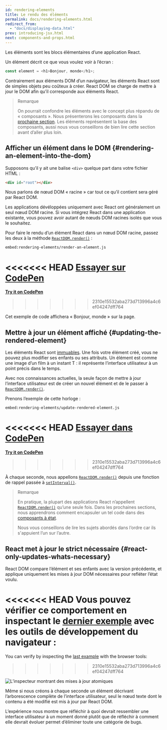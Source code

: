 ```yaml
---
id: rendering-elements
title: Le rendu des éléments
permalink: docs/rendering-elements.html
redirect_from:
  - "docs/displaying-data.html"
prev: introducing-jsx.html
next: components-and-props.html
---
```


Les éléments sont les blocs élémentaires d’une application React.

Un élément décrit ce que vous voulez voir à l’écran :

```js
const element = <h1>Bonjour, monde</h1>;
```

Contrairement aux éléments DOM d’un navigateur, les éléments React sont de simples objets peu coûteux à créer. React DOM se charge de mettre à jour le DOM afin qu’il corresponde aux éléments React.

>Remarque
>
>On pourrait confondre les éléments avec le concept plus répandu de « composants ». Nous présenterons les composants dans la [prochaine section](/docs/components-and-props.html). Les éléments représentent la base des composants, aussi nous vous conseillons de bien lire cette section avant d’aller plus loin.

## Afficher un élément dans le DOM {#rendering-an-element-into-the-dom}

Supposons qu’il y ait une balise `<div>` quelque part dans votre fichier HTML :

```html
<div id="root"></div>
```

Nous parlons de nœud DOM « racine » car tout ce qu’il contient sera géré par React DOM.

Les applications dévéloppées uniquement avec React ont généralement un seul nœud DOM racine. Si vous intégrez React dans une application existante, vous pouvez avoir autant de nœuds DOM racines isolés que vous le souhaitez.

Pour faire le rendu d’un élément React dans un nœud DOM racine, passez les deux à la méthode [`ReactDOM.render()`](/docs/react-dom.html#render) :

`embed:rendering-elements/render-an-element.js`

<<<<<<< HEAD
**[Essayer sur CodePen](codepen://rendering-elements/render-an-element)**
=======
**[Try it on CodePen](https://codepen.io/gaearon/pen/ZpvBNJ?editors=1010)**
>>>>>>> 2310e15532aba273d713996a4c6ef04247dff764

Cet exemple de code affichera « Bonjour, monde » sur la page.

## Mettre à jour un élément affiché {#updating-the-rendered-element}

Les éléments React sont [immuables](https://fr.wikipedia.org/wiki/Objet_immuable). Une fois votre élément créé, vous ne pouvez plus modifier ses enfants ou ses attributs. Un élément est comme une image d’un film à un instant T : il représente l’interface utilisateur à un point précis dans le temps.

Avec nos connaissances actuelles, la seule façon de mettre à jour l’interface utilisateur est de créer un nouvel élément et de le passer à [`ReactDOM.render()`](/docs/react-dom.html#render).

Prenons l’exemple de cette horloge :

`embed:rendering-elements/update-rendered-element.js`

<<<<<<< HEAD
**[Essayer dans CodePen](codepen://rendering-elements/update-rendered-element)**
=======
**[Try it on CodePen](https://codepen.io/gaearon/pen/gwoJZk?editors=1010)**
>>>>>>> 2310e15532aba273d713996a4c6ef04247dff764

À chaque seconde, nous appellons [`ReactDOM.render()`](/docs/react-dom.html#render) depuis une fonction de rappel passée à [`setInterval()`](https://developer.mozilla.org/fr/docs/Web/API/WindowTimers/setInterval).

>Remarque
>
>En pratique, la plupart des applications React n’appellent [`ReactDOM.render()`](/docs/react-dom.html#render) qu’une seule fois. Dans les prochaines sections, nous apprendrons comment encapsuler un tel code dans des [composants à état](/docs/state-and-lifecycle.html).
>
>Nous vous conseillons de lire les sujets abordés dans l’ordre car ils s'appuient l’un sur l’autre.

## React met à jour le strict nécessaire {#react-only-updates-whats-necessary}

React DOM compare l’élément et ses enfants avec la version précédente, et applique uniquement les mises à jour DOM nécessaires pour refléter l’état voulu.

<<<<<<< HEAD
Vous pouvez vérifier ce comportement en inspectant le [dernier exemple](codepen://rendering-elements/update-rendered-element) avec les outils de développement du navigateur :
=======
You can verify by inspecting the [last example](https://codepen.io/gaearon/pen/gwoJZk?editors=1010) with the browser tools:
>>>>>>> 2310e15532aba273d713996a4c6ef04247dff764

![L’inspecteur montrant des mises à jour atomiques](../images/docs/granular-dom-updates.gif)

Même si nous créons à chaque seconde un élément décrivant l’arborescence complète de l’interface utilisateur, seul le nœud texte dont le contenu a été modifié est mis à jour par React DOM.

L’expérience nous montre que réfléchir à quoi devrait ressembler une interface utilisateur à un moment donné plutôt que de réfléchir à comment elle devrait évoluer permet d’éliminer toute une catégorie de bugs.
